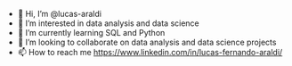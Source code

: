 - 👋 Hi, I’m @lucas-araldi
- 👀 I’m interested in data analysis and data science
- 🌱 I’m currently learning SQL and Python
- 💞️ I’m looking to collaborate on data analysis and data science projects
- 📫 How to reach me https://www.linkedin.com/in/lucas-fernando-araldi/

<!---
lucas-araldi/lucas-araldi is a ✨ special ✨ repository because its `README.md` (this file) appears on your GitHub profile.
You can click the Preview link to take a look at your changes.
--->
